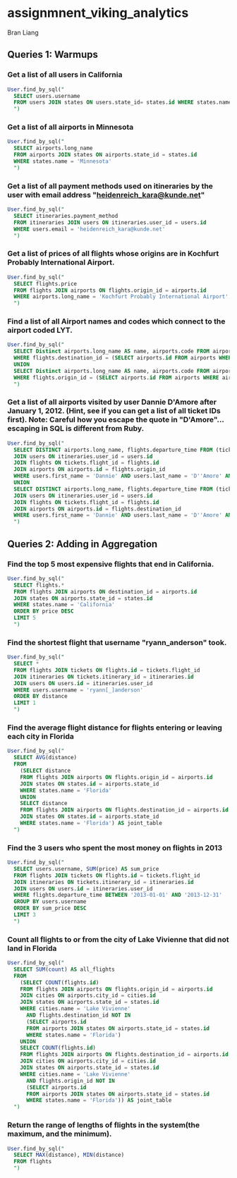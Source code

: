 # assignmnent_viking_analytics

Bran Liang

## Queries 1: Warmups
### Get a list of all users in California
```sql
User.find_by_sql("
  SELECT users.username
  FROM users JOIN states ON users.state_id= states.id WHERE states.name = 'California'
  ")
```
### Get a list of all airports in Minnesota
```sql
User.find_by_sql("
  SELECT airports.long_name
  FROM airports JOIN states ON airports.state_id = states.id
  WHERE states.name = 'Minnesota'
  ")
```
### Get a list of all payment methods used on itineraries by the user with email address "heidenreich_kara@kunde.net"
```sql
User.find_by_sql("
  SELECT itineraries.payment_method
  FROM itineraries JOIN users ON itineraries.user_id = users.id
  WHERE users.email = 'heidenreich_kara@kunde.net'
  ")
```
### Get a list of prices of all flights whose origins are in Kochfurt Probably International Airport.
```sql
User.find_by_sql("
  SELECT flights.price
  FROM flights JOIN airports ON flights.origin_id = airports.id
  WHERE airports.long_name = 'Kochfurt Probably International Airport'
  ")
```
### Find a list of all Airport names and codes which connect to the airport coded LYT.
```sql
User.find_by_sql("
  SELECT Distinct airports.long_name AS name, airports.code FROM airports JOIN flights ON airports.id = flights.origin_id
  WHERE flights.destination_id = (SELECT airports.id FROM airports WHERE airports.code = 'LYT')
  UNION
  SELECT Distinct airports.long_name AS name, airports.code FROM airports JOIN flights ON airports.id = flights.destination_id
  WHERE flights.origin_id = (SELECT airports.id FROM airports WHERE airports.code = 'LYT')
  ")
```
### Get a list of all airports visited by user Dannie D'Amore after January 1, 2012. (Hint, see if you can get a list of all ticket IDs first). Note: Careful how you escape the quote in "D'Amore"... escaping in SQL is different from Ruby.
```sql
User.find_by_sql("
  SELECT DISTINCT airports.long_name, flights.departure_time FROM (tickets JOIN itineraries ON tickets.itinerary_id = itineraries.id)
  JOIN users ON itineraries.user_id = users.id
  JOIN flights ON tickets.flight_id = flights.id
  JOIN airports ON airports.id = flights.origin_id
  WHERE users.first_name = 'Dannie' AND users.last_name = 'D''Amore' AND flights.departure_time > '2012-01-01'
  UNION
  SELECT DISTINCT airports.long_name, flights.departure_time FROM (tickets JOIN itineraries ON tickets.itinerary_id = itineraries.id)
  JOIN users ON itineraries.user_id = users.id
  JOIN flights ON tickets.flight_id = flights.id
  JOIN airports ON airports.id = flights.destination_id
  WHERE users.first_name = 'Dannie' AND users.last_name = 'D''Amore' AND flights.departure_time > '2012-01-01'
  ")
```


## Queries 2: Adding in Aggregation
### Find the top 5 most expensive flights that end in California.
```sql
User.find_by_sql("
  SELECT flights.*
  FROM flights JOIN airports ON destination_id = airports.id
  JOIN states ON airports.state_id = states.id
  WHERE states.name = 'California'
  ORDER BY price DESC
  LIMIT 5
  ")
```
### Find the shortest flight that username "ryann_anderson" took.
```sql
User.find_by_sql("
  SELECT *
  FROM flights JOIN tickets ON flights.id = tickets.flight_id
  JOIN itineraries ON tickets.itinerary_id = itineraries.id
  JOIN users ON users.id = itineraries.user_id
  WHERE users.username = 'ryann[_]anderson'
  ORDER BY distance
  LIMIT 1
  ")
```
### Find the average flight distance for flights entering or leaving each city in Florida
```sql
User.find_by_sql("
  SELECT AVG(distance)
  FROM
    (SELECT distance
    FROM flights JOIN airports ON flights.origin_id = airports.id
    JOIN states ON states.id = airports.state_id
    WHERE states.name = 'Florida'
    UNION
    SELECT distance
    FROM flights JOIN airports ON flights.destination_id = airports.id
    JOIN states ON states.id = airports.state_id
    WHERE states.name = 'Florida') AS joint_table
  ")
```
### Find the 3 users who spent the most money on flights in 2013
```sql
User.find_by_sql("
  SELECT users.username, SUM(price) AS sum_price
  FROM flights JOIN tickets ON flights.id = tickets.flight_id
  JOIN itineraries ON tickets.itinerary_id = itineraries.id
  JOIN users ON users.id = itineraries.user_id
  WHERE flights.departure_time BETWEEN '2013-01-01' AND '2013-12-31'
  GROUP BY users.username
  ORDER BY sum_price DESC
  LIMIT 3
  ")
```
### Count all flights to or from the city of Lake Vivienne that did not land in Florida
```sql
User.find_by_sql("
  SELECT SUM(count) AS all_flights
  FROM
    (SELECT COUNT(flights.id)
    FROM flights JOIN airports ON flights.origin_id = airports.id
    JOIN cities ON airports.city_id = cities.id
    JOIN states ON airports.state_id = states.id
    WHERE cities.name = 'Lake Vivienne'
      AND flights.destination_id NOT IN
      (SELECT airports.id
      FROM airports JOIN states ON airports.state_id = states.id
      WHERE states.name = 'Florida')
    UNION
    SELECT COUNT(flights.id)
    FROM flights JOIN airports ON flights.destination_id = airports.id
    JOIN cities ON airports.city_id = cities.id
    JOIN states ON airports.state_id = states.id
    WHERE cities.name = 'Lake Vivienne'
      AND flights.origin_id NOT IN
      (SELECT airports.id
      FROM airports JOIN states ON airports.state_id = states.id
      WHERE states.name = 'Florida')) AS joint_table
  ")
```
### Return the range of lengths of flights in the system(the maximum, and the minimum).
```sql
User.find_by_sql("
  SELECT MAX(distance), MIN(distance)
  FROM flights
  ")
```
